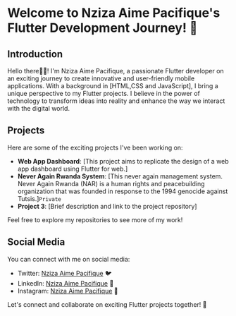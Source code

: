 # Welcome to Nziza Aime Pacifique's Flutter Development Journey! 🚀

## Introduction
Hello there👋👋! I'm Nziza Aime Pacifique, a passionate Flutter developer on an exciting journey to create innovative and user-friendly mobile applications. With a background in [HTML,CSS and JavaScript], I bring a unique perspective to my Flutter projects. I believe in the power of technology to transform ideas into reality and enhance the way we interact with the digital world.

## Projects
Here are some of the exciting projects I've been working on:
- **Web App Dashboard**: [This project aims to replicate the design of a web app dashboard using Flutter for web.]
- **Never Again Rwanda System**: [This never again management system. Never Again Rwanda (NAR) is a human rights and peacebuilding organization that was founded in response to the 1994 genocide against Tutsis.]`Private`
- **Project 3**: [Brief description and link to the project repository]

Feel free to explore my repositories to see more of my work!

## Social Media
You can connect with me on social media:
- Twitter: [Nziza Aime Pacifique](https://twitter.com/aimenziza) 🐦
- LinkedIn: [Nziza Aime Pacifique](https://www.linkedin.com/in/nziza-aime-pacifique/) 🔗
- Instagram: [Nziza Aime Pacifique](https://www.instagram.com/nziza_aime_pacifique/) 📂

Let's connect and collaborate on exciting Flutter projects together! 🤝
